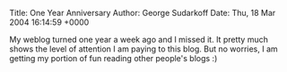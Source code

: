 Title: One Year Anniversary
Author: George Sudarkoff
Date: Thu, 18 Mar 2004 16:14:59 +0000

My weblog turned one year a week ago and I missed it. It pretty much
shows the level of attention I am paying to this blog. But no worries, I
am getting my portion of fun reading other people's blogs :)
